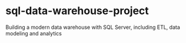 # sql-data-warehouse-project
Building a modern data warehouse with SQL Server, including ETL, data modeling and analytics

